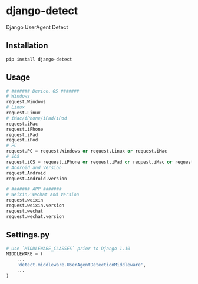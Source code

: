 # django-detect
Django UserAgent Detect

## Installation
```shell
pip install django-detect
```

## Usage
```python
# ####### Device、OS #######
# Windows
request.Windows
# Linux
request.Linux
# iMac/iPhone/iPad/iPod
request.iMac
request.iPhone
request.iPad
request.iPod
# PC
request.PC = request.Windows or request.Linux or request.iMac
# iOS
request.iOS = request.iPhone or request.iPad or request.iMac or request.iPod
# Android and Version
request.Android
request.Android.version

# ####### APP #######
# Weixin／Wechat and Version
request.weixin
request.weixin.version
request.wechat
request.wechat.version
```

## Settings.py
```python
# Use `MIDDLEWARE_CLASSES` prior to Django 1.10
MIDDLEWARE = (
    ...
    'detect.middleware.UserAgentDetectionMiddleware',
    ...
)
```